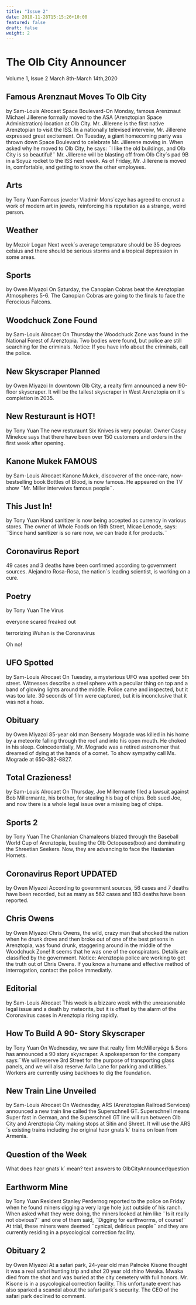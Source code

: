 ```yaml
---
title: "Issue 2"
date: 2018-11-28T15:15:26+10:00
featured: false
draft: false
weight: 2
---
```


# The Olb City Announcer
Volume 1, Issue 2
March 8th-March 14th,2020
## Famous Arenznaut Moves To Olb City
by Sam-Louis Alrocaet
Space Boulevard-On Monday, famous Arenznaut Michael Jillerene formally moved to the ASA (Arenztopian Space Administration) location at Olb City. Mr. Jillerene is the first native Arenztopian to visit the ISS. In a nationally televised interveiw, Mr. Jillerene expressed great excitement. On Tuesday, a giant homecoming party was thrown down Space Boulevard to celebrate Mr. Jillerene moving in. When asked why he moved to Olb City, he says: ¨I like the old buildings, and Olb City is so beautiful!¨ Mr. Jillerene will be blasting off from Olb City´s pad 9B in a Soyuz rocket to the ISS next week. As of Friday, Mr. Jillerene is moved in, comfortable, and getting to know the other employees.
## Arts
by Tony Yuan
Famous jeweler Vladmir Mons´czye has agreed to encrust a work of modern art in jewels, reinforcing his reputation as a strange, weird person. 
## Weather
by Mezoir Logan
Next week´s average temprature should be 35 degrees celsius and there should be serious storms and a tropical depression in some areas. 
## Sports
by Owen Miyazoi
On Saturday, the Canopian Cobras beat the Arenztopian Atmospheres 5-6. The Canopian Cobras are going to the finals to face the Ferocious Falcons.
## Woodchuck Zone Found
by Sam-Louis Alrocaet
On Thursday the Woodchuck Zone was found in the National Forest of Arenztopia. Two bodies were found, but police are still searching for the criminals. 
Notice: If you have info about the criminals, call the police.
## New Skyscraper Planned
by Owen Miyazoi
In downtown Olb City, a realty firm announced a new 90-floor skyscraper. It will be the tallest skyscraper in West Arenztopia on it´s completion in 2035.
## New Resturaunt is HOT!
by Tony Yuan
The new resturaunt Six Knives is very popular. Owner Casey Minekoe says that there have been over 150 customers and orders in the first week after opening. 
## Kanone Mukek FAMOUS
by Sam-Louis Alrocaet 
Kanone Mukek, discoverer of the once-rare, now-bestselling book Bottles of Blood, is now famous. He appeared on the TV show ¨Mr. Miller interveiws famous people¨. 
## This Just In!
by Tony Yuan
Hand sanitizer is now being accepted as currency in various stores. The owner of Whole Foods on 16th Street, Micae Lenode, says: ¨Since hand sanitizer is so rare now, we can trade it for products.¨
## Coronavirus Report
49 cases and 3 deaths have been confirmed according to government sources. Alejandro Rosa-Rosa, the nation´s leading scientist, is working on a cure.
## Poetry
by Tony Yuan
 The Virus
 
 everyone 
 scared
 freaked out
 
 terrorizing 
 Wuhan
 is the
 Coronavirus
 
 Oh no!
 ## UFO Spotted
 by Sam-Louis Alrocaet
 On Tuesday, a mysterious UFO was spotted over 5th street. Witnesses describe a steel sphere with a peculiar thing on top and a band of glowing lights around the middle. Police came and inspected, but it was too late. 30 seconds of film were captured, but it is inconclusive that it was not a hoax.
## Obituary
by Owen Miyazoi
85-year old man Benseny Mograde was killed in his home by a meteorite falling through the roof and into his open mouth. He choked in his sleep. Coincedentially, Mr. Mograde was a retired astronomer that dreamed of dying at the hands of a comet. To show sympathy call Ms. Mograde at 650-382-8827.
## Total Crazieness!
by Sam-Louis Alrocaet
On Thursday, Joe Millermante filed a lawsuit against Bob Millermante, his brother, for stealing his bag of chips. Bob sued Joe, and now there is a whole legal issue over a missing bag of chips.
## Sports 2
by Tony Yuan
The Chanlanian Chamaleons blazed through the Baseball World Cup of Arenztopia, beating the Olb Octopuses(boo) and dominating the Shreetian Seekers. Now, they are advancing to face the Hasianian Hornets.
## Coronavirus Report UPDATED
by Owen Miyazoi
According to government sources, 56 cases and 7 deaths have been recorded, but as many as 562 cases and 183 deaths have been reported.
## Chris Owens
by Owen Miyazoi
Chris Owens, the wild, crazy man that shocked the nation when he drunk drove and then broke out of one of the best prisons in Arenztopia, was found drunk, staggering around in the middle of the Woodchuck Zone! It seems that he was one of the conspirators. Details are classified by the government.
Notice: Arenztopia police are working to get the truth out of Chris Owens. If you know a humane and effective method of interrogation, contact the police immediatly.
## Editorial
by Sam-Louis Alrocaet
This week is a bizzare week with the unreasonable legal issue and a death by meteorite, but it is offset by the alarm of the Coronavirus cases in Arenztopia rising rapidly. 
## How To Build A 90- Story Skyscraper
by Tony Yuan
On Wednesday, we saw that realty firm McMilleryége & Sons has announced a 90 story skyscraper. A spokesperson for the company says:¨We will reserve 3rd Street for the purpose of transporting glass panels, and we will also reserve Avila Lane for parking and utilities.¨ Workers are currently using backhoes to dig the foundation. 
## New Train Line Unveiled
by Sam-Louis Alrocaet
On Wednesday, ARS (Arenztopian Railroad Services) announced a new train line called the Superschnell GT. Superschnell means Super fast in German, and the Superschnell GT line will run between Olb City and Arenztopia City making stops at Sitin and Shreet. It will use the ARS´s existing trains including the original hzor gnats´k´ trains on loan from Armenia. 
## Question of the Week
What does hzor gnats´k´ mean? 
text answers to OlbCityAnnouncer/question
## Earthworm Mine
by Tony Yuan
Resident Stanley Perdernog reported to the police on Friday when he found miners digging a very large hole just outside of his ranch. When asked what they were doing, the miners looked at him like ¨Is it really not obvious?¨ and one of them said, ¨Digging for earthworms, of course!¨ At trial, these miners were deemed ¨cynical, delirious people¨ and they are currently residing in a psycological correction facility.
## Obituary 2
by Owen Miyazoi
At a safari park, 24-year old man Palnoke Kisone thought it was a real safari hunting trip and shot 20 year old rhino Mwaka. Mwaka died from the shot and was buried at the city cemetery with full honors. Mr. Kisone is in a psycological correction facility. This unfortunate event has also sparked a scandal about the safari park´s security. The CEO of the safari park declined to comment.  
 
